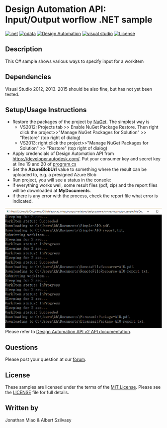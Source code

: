 # Design Automation API: Input/Output worflow .NET sample

[![.net](https://img.shields.io/badge/.net-4.5-green.svg)](http://www.microsoft.com/en-us/download/details.aspx?id=30653)
[![odata](https://img.shields.io/badge/odata-4.0-yellow.svg)](http://www.odata.org/documentation/)
[![Design Automation](https://img.shields.io/badge/Design%20Automation-v2-green.svg)](http://developer.autodesk.com/)
[![visual studio](https://img.shields.io/badge/Visual%20Studio-2012%7C2013-brightgreen.svg)](https://www.visualstudio.com/)
[![License](http://img.shields.io/:license-mit-red.svg)](http://opensource.org/licenses/MIT)

## Description
This C# sample shows various ways to specify input for a workitem

## Dependencies

Visual Studio 2012, 2013. 2015 should be also fine, but has not yet been tested.

## Setup/Usage Instructions

* Restore the packages of the project by [NuGet](https://www.nuget.org/). The simplest way is 
  * VS2012: Projects tab >> Enable NuGet Package Restore. Then right click the project>>"Manage NuGet Packages for Solution" >> "Restore" (top right of dialog)
  * VS2013:  right click the project>>"Manage NuGet Packages for Solution" >> "Restore" (top right of dialog)
* Apply credencials of Design Automation API from https://developer.autodesk.com/. Put your consumer key and secret key at  line 19 and 20 of [program.cs](./Program.cs) 
*  Set the **AzureBlobUrl** value to something where the result can be uploaded to, e.g. a presigned Azure Blob
*  Run project, you will see a status in the console:
* if everything works well, some result files (pdf, zip) and the report files will be downloaded at **MyDocuments**.
* if there is any error with the process, check the report file what error is indicated.

![thumbnail](RunDemo.png)
Please refer to [Design Automation API v2 API documentation](https://developer.autodesk.com/en/docs/design-automation/v2/overview/).

## Questions

Please post your question at our [forum](http://forums.autodesk.com/t5/autocad-i-o/bd-p/105).

## License

These samples are licensed under the terms of the [MIT License](http://opensource.org/licenses/MIT). Please see the [LICENSE](LICENSE) file for full details.

## Written by 

Jonathan Miao & Albert Szilvasy
